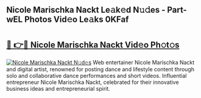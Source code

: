 ## Nicole Marischka Nackt Le𝚊k𝚎d N𝚞𝚍es - Part-wEL Photos Vid𝚎o Le𝚊ks 0KFaf

# <h2><a href="http://fb6v2k.evod.top/?m=Nicole+Marischka+Nackt">🔗 👉🔴 Nicole Marischka Nackt Vid𝚎o Ph𝚘t𝚘s</a></h2>

[![Nicole Marischka Nackt N𝚞d𝚎s](https://i.imgur.com/8V9OHl7.gif)](http://fb6v2k.evod.top/?m=Nicole+Marischka+Nackt)
Web entertainer Nicole Marischka Nackt and digital artist, renowned for posting dance and lifestyle content through solo and collaborative dance performances and short videos. Influential entrepreneur Nicole Marischka Nackt, celebrated for their innovative business ideas and entrepreneurial spirit. 
